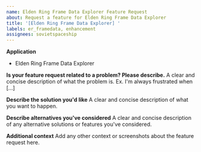 ```yaml
---
name: Elden Ring Frame Data Explorer Feature Request
about: Request a feature for Elden Ring Frame Data Explorer
title: '[Elden Ring Frame Data Explorer] '
labels: er_framedata, enhancement
assignees: sovietspaceship
---
```


**Application**

-   Elden Ring Frame Data Explorer

**Is your feature request related to a problem? Please describe.**
A clear and concise description of what the problem is. Ex. I'm always frustrated when [...]

**Describe the solution you'd like**
A clear and concise description of what you want to happen.

**Describe alternatives you've considered**
A clear and concise description of any alternative solutions or features you've considered.

**Additional context**
Add any other context or screenshots about the feature request here.
